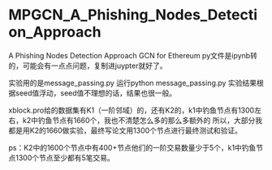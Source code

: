 # MPGCN_A_Phishing_Nodes_Detection_Approach
A Phishing Nodes Detection Approach GCN for Ethereum 
py文件是ipynb转的，可能会有一点点问题，复制进juypter就好了。

实验用的是message_passing.py 运行python message_passing.py     实验结果根据seed值浮动，seed值不理想的话，结果也很一般。

xblock.pro给的数据集有K1（一阶邻域）的，还有K2的，k1中钓鱼节点有1300左右，k2中钓鱼节点有1660个，我也不清楚怎么多的那么多额外的
所以，大部分我都是用K2的1660做实验，最终写论文用1300个节点进行最终测试和验证。


ps：K2中的1600个节点中有400+节点他们的一阶交易数量少于5个，k1中钓鱼节点1300个节点至少都有5笔交易。
